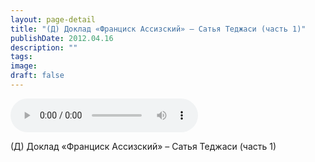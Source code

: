 ```yaml
---
layout: page-detail
title: "(Д) Доклад «Франциск Ассизский» – Сатья Теджаси (часть 1)"
publishDate: 2012.04.16
description: ""
tags:
image:
draft: false
---
```


<audio title="2012.04.16 - (Д) Доклад «Франциск Ассизский» – Сатья Теджаси (часть 1).mp3" src="/upload/iblock/bc6/bc641e912338170a1e3c4ce450e31a38.mp3" controls=""></audio>

 (Д) Доклад «Франциск Ассизский» – Сатья Теджаси (часть 1) 

  
